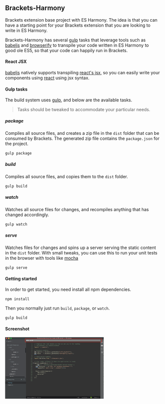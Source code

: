 ## Brackets-Harmony
Brackets extension base project with ES Harmony.  The idea is that you can have a starting point for your Brackets extension that you are looking to write in ES Harmony.


Brackets-Harmony has several [gulp](http://gulpjs.com/) tasks that leverage tools such as [babeljs](https://babeljs.io/) and [browserify](http://browserify.org/) to transpile your code written in ES Harmony to good ole ES5, so that your code can happily run in Brackets.


#### React JSX
[babeljs](https://babeljs.io/) natively supports transpiling [react's jsx](https://facebook.github.io/react/docs/jsx-in-depth.html), so you can easily write your components using [react](http://facebook.github.io/react/) using jsx syntax.

#### Gulp tasks

The build system uses [gulp](http://gulpjs.com/), and below are the available tasks.

> Tasks should be tweaked to accommodate your particular needs.


##### package
Compiles all source files, and creates a zip file in the `dist` folder that can be consumed by Brackets.  The generated zip file contains the `package.json` for the project.

```
gulp package
```
##### build
Compiles all source files, and copies them to the `dist` folder.

```
gulp build
```

##### watch
Watches all source files for changes, and recompiles anything that has changed accordingly.

```
gulp watch
```

##### serve
Watches files for changes and spins up a server serving the static content in the `dist` folder.  With small tweaks, you can use this to run your unit tests in the browser with tools like [mocha](http://mochajs.org/)

```
gulp serve
```


#### Getting started
In order to get started, you need install all npm dependencies.

```
npm install
```

Then you normally just run `build`, `package`, or `watch`.

```
gulp build
```

#### Screenshot
<img src="https://raw.githubusercontent.com/MiguelCastillo/Brackets-Harmony/master/img/screenshot.png" width="320px"/>
